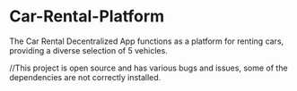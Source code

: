 # Car-Rental-Platform
The Car Rental Decentralized App functions as a platform for renting cars, providing a diverse selection of 5 vehicles.

//This project is open source and has various bugs and issues, some of the dependencies are not correctly installed.
